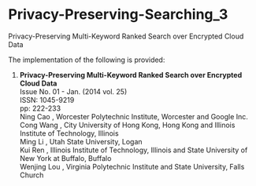 # Privacy-Preserving-Searching_3
Privacy-Preserving Multi-Keyword Ranked Search over Encrypted Cloud Data

The implementation of the following is provided:

<ol>
<li>
      <b>Privacy-Preserving Multi-Keyword Ranked Search over Encrypted Cloud Data</b><br>
      Issue No. 01 - Jan. (2014 vol. 25)<br>
      ISSN: 1045-9219<br>
      pp: 222-233<br>
      Ning Cao , Worcester Polytechnic Institute, Worcester and Google Inc.<br>
      Cong Wang , City University of Hong Kong, Hong Kong and Illinois Institute of Technology, Illinois<br>
      Ming Li , Utah State University, Logan<br>
      Kui Ren , Illinois Institute of Technology, Illinois and State University of New York at Buffalo, Buffalo<br>
      Wenjing Lou , Virginia Polytechnic Institute and State University, Falls Church<br>
  </li>

</ol>
